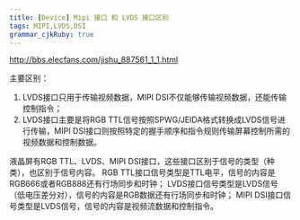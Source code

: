 ```yaml
---
title: [Device] Mipi 接口 和 LVDS 接口区别
tags: MIPI,LVDS,DSI
grammar_cjkRuby: true
---
```

http://bbs.elecfans.com/jishu_887561_1_1.html

主要区别：
1. LVDS接口只用于传输视频数据，MIPI DSI不仅能够传输视频数据，还能传输控制指令；
2. LVDS接口主要是将RGB TTL信号按照SPWG/JEIDA格式转换成LVDS信号进行传输，MIPI DSI接口则按照特定的握手顺序和指令规则传输屏幕控制所需的视频数据和控制数据。

液晶屏有RGB TTL、LVDS、MIPI DSI接口，这些接口区别于信号的类型（种类），也区别于信号内容。
RGB TTL接口信号类型是TTL电平，信号的内容是RGB666或者RGB888还有行场同步和时钟；
LVDS接口信号类型是LVDS信号（低电压差分对），信号的内容是RGB数据还有行场同步和时钟；
MIPI DSI接口信号类型是LVDS信号，信号的内容是视频流数据和控制指令。
